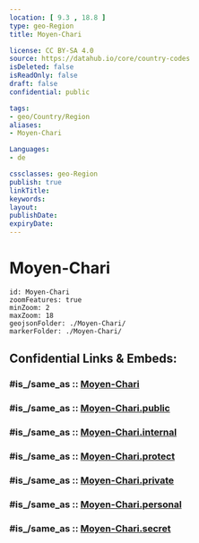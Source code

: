 ```yaml
---
location: [ 9.3 , 18.8 ] 
type: geo-Region
title: Moyen-Chari

license: CC BY-SA 4.0
source: https://datahub.io/core/country-codes
isDeleted: false
isReadOnly: false
draft: false
confidential: public

tags:
- geo/Country/Region
aliases:
- Moyen-Chari

Languages:
- de

cssclasses: geo-Region
publish: true
linkTitle: 
keywords: 
layout: 
publishDate: 
expiryDate: 
---
```


# Moyen-Chari

```leaflet
id: Moyen-Chari
zoomFeatures: true 
minZoom: 2 
maxZoom: 18
geojsonFolder: ./Moyen-Chari/
markerFolder: ./Moyen-Chari/
```


## Confidential Links & Embeds: 

### #is_/same_as :: [Moyen-Chari](/_Standards/Earth/Continent/Africa/Africa~Central/Chad/Regions~Chad/Moyen-Chari.md) 

### #is_/same_as :: [Moyen-Chari.public](/_public/Earth/Continent/Africa/Africa~Central/Chad/Regions~Chad/Moyen-Chari.public.md) 

### #is_/same_as :: [Moyen-Chari.internal](/_internal/Earth/Continent/Africa/Africa~Central/Chad/Regions~Chad/Moyen-Chari.internal.md) 

### #is_/same_as :: [Moyen-Chari.protect](/_protect/Earth/Continent/Africa/Africa~Central/Chad/Regions~Chad/Moyen-Chari.protect.md) 

### #is_/same_as :: [Moyen-Chari.private](/_private/Earth/Continent/Africa/Africa~Central/Chad/Regions~Chad/Moyen-Chari.private.md) 

### #is_/same_as :: [Moyen-Chari.personal](/_personal/Earth/Continent/Africa/Africa~Central/Chad/Regions~Chad/Moyen-Chari.personal.md) 

### #is_/same_as :: [Moyen-Chari.secret](/_secret/Earth/Continent/Africa/Africa~Central/Chad/Regions~Chad/Moyen-Chari.secret.md)


